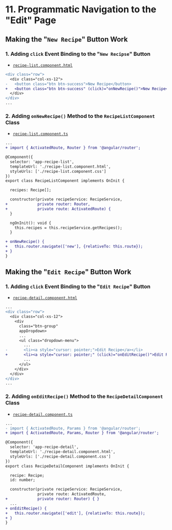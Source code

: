 # 11. Programmatic Navigation to the "Edit" Page

## Making the "`New Recipe`" Button Work

### 1. Adding `click` Event Binding to the "`New Recipse`" Button

- [`recipe-list.component.html`](../../course-project-1/src/app/recipes/recipe-list/recipe-list.component.html)

```diff
<div class="row">
  <div class="col-xs-12">
-   <button class="btn btn-success">New Recipe</button>
+   <button class="btn btn-success" (click)="onNewRecipe()">New Recipe</button>
  </div>
</div>
...
```

### 2. Adding `onNewRecipe()` Method to the `RecipeListComponent` Class

- [`recipe-list.component.ts`](../../course-project-1/src/app/recipes/recipe-list/recipe-list.component.ts)

```diff
...
+ import { ActivatedRoute, Router } from '@angular/router';

@Component({
  selector: 'app-recipe-list',
  templateUrl: './recipe-list.component.html',
  styleUrls: ['./recipe-list.component.css']
})
export class RecipeListComponent implements OnInit {

  recipes: Recipe[];

  constructor(private recipeService: RecipeService,
+             private router: Router,
+             private route: ActivatedRoute) {
  }

  ngOnInit(): void {
    this.recipes = this.recipeService.getRecipes();
  }

+ onNewRecipe() {
+   this.router.navigate(['new'], {relativeTo: this.route});
+ }
}
```

## Making the "`Edit Recipe`" Button Work

### 1. Adding `click` Event Binding to the "`Edit Recipe`" Button

- [`recipe-detail.component.html`](../../course-project-1/src/app/recipes/recipe-detail/recipe-detail.component.html)

```diff
...
<div class="row">
  <div class="col-xs-12">
    <div
      class="btn-group"
      appDropdown>
      ...
      <ul class="dropdown-menu">
        ...
-       <li><a style="cursor: pointer;">Edit Recipe</a></li>
+       <li><a style="cursor: pointer;" (click)="onEditRecipe()">Edit Recipe</a></li>
        ...
      </ul>
    </div>
  </div>
</div>
...
```

### 2. Adding `onEditRecipe()` Method to the `RecipeDetailComponent` Class

- [`recipe-detail.component.ts`](../../course-project-1/src/app/recipes/recipe-detail/recipe-detail.component.ts)

```diff
...
- import { ActivatedRoute, Params } from '@angular/router';
+ import { ActivatedRoute, Params, Router } from '@angular/router';

@Component({
  selector: 'app-recipe-detail',
  templateUrl: './recipe-detail.component.html',
  styleUrls: ['./recipe-detail.component.css']
})
export class RecipeDetailComponent implements OnInit {

  recipe: Recipe;
  id: number;

  constructor(private recipeService: RecipeService,
              private route: ActivatedRoute,
+             private router: Router) { }
  ...
+ onEditRecipe() {
+   this.router.navigate(['edit'], {relativeTo: this.route});
+ }
}
```